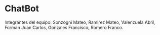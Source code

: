 # ChatBot



Integrantes del equipo: Sonzogni Mateo, Ramirez Mateo, Valenzuela Abril, Forman Juan Carlos, Gonzales Francisco, Romero Franco.
